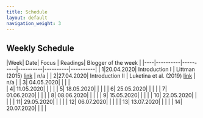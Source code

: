 ```yaml
---
title: Schedule
layout: default
navigation_weight: 3
---
```


## Weekly Schedule

|Week|      Date| Focus    |  Readings| Blogger of the week |
|----|----------|----------|----------|----------|----------|
|         1|20.04.2020| Introduction I | Littman (2015) [link](https://www.nature.com/articles/nature14540) | n/a |
|         2|27.04.2020| Introduction II | Luketina et al. (2019) [link](https://www.ijcai.org/Proceedings/2019/880) | n/a |
|      3|      04.05.2020|    |  |  |  
|      4|      11.05.2020|    |  |  | 
|      5|      18.05.2020|    |  |  | 
|      6|      25.05.2020|    |  |  | 
|      7|      01.06.2020|    |  |  | 
|      8|      08.06.2020|    |  |  | 
|      9|      15.05.2020|    |  |  | 
|      10|      22.05.2020|    |  |  | 
|      11|      29.05.2020|    |  |  | 
|      12|      06.07.2020|    |  |  | 
|      13|      13.07.2020|    |  |  | 
|      14|      20.07.2020|    |  |  | 



